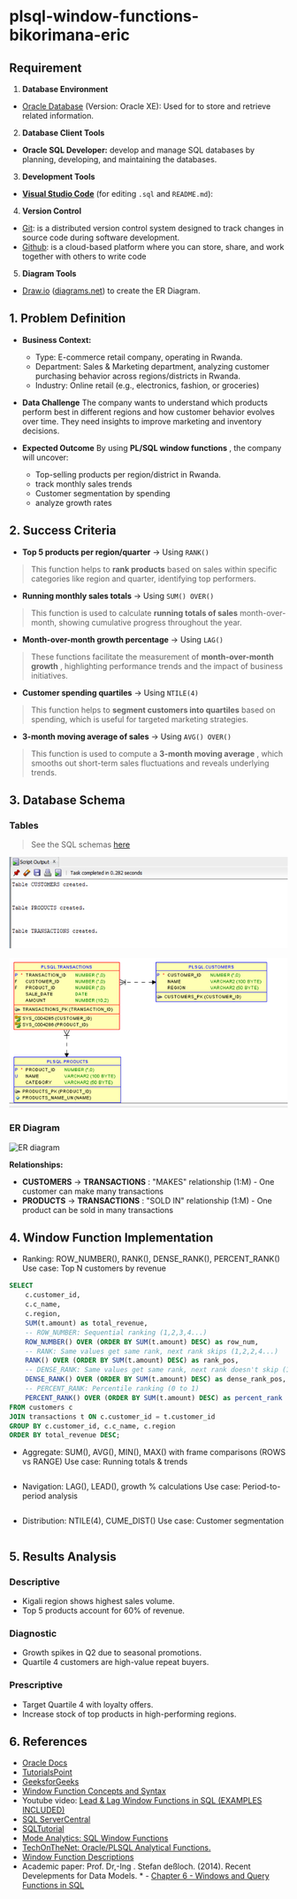 # plsql-window-functions-bikorimana-eric

## Requirement

1. **Database Environment**

* [Oracle Database](https://www.oracle.com/database/) (Version: Oracle XE): Used for to store and retrieve related information.

2. **Database Client Tools**

* **Oracle SQL Developer:** develop and manage SQL databases by planning, developing, and maintaining the databases.

3. **Development Tools**

* **[Visual Studio Code](https://code.visualstudio.com/download)** (for editing `.sql` and `README.md`):

4. **Version Control**

* [Git](https://git-scm.com/): is a distributed version control system designed to track changes in source code during software development.
* [Github](https://github.com/): is a cloud-based platform where you can store, share, and work together with others to write code

5. **Diagram Tools**

* [Draw.io](http://Draw.io) ([diagrams.net](http://diagrams.net)) to create the ER Diagram.


## 1. Problem Definition

* **Business Context:**
  * Type: E-commerce retail company, operating in Rwanda.
  * Department: Sales &  Marketing department, analyzing customer purchasing behavior    across regions/districts in Rwanda.
  * Industry: Online retail (e.g., electronics, fashion, or groceries)
    
* **Data Challenge**
  The company wants to understand which products perform best in different regions and how customer behavior evolves over time. They need insights to improve marketing and inventory decisions.
  
* **Expected Outcome**
  By using  **PL/SQL window functions** , the company will uncover:
  * Top-selling products per region/district in Rwanda.
  * track monthly sales trends
  * Customer segmentation by spending
  * analyze growth rates

## 2. Success Criteria

* **Top 5 products per region/quarter** → Using `RANK()`

> This function helps to **rank products** based on sales within specific categories like region and quarter, identifying top performers.

* **Running monthly sales totals** → Using `SUM() OVER()`

> This function is used to calculate **running totals of sales** month-over-month, showing cumulative progress throughout the year.

* **Month-over-month growth percentage** → Using `LAG()`

> These functions facilitate the measurement of  **month-over-month growth** , highlighting performance trends and the impact of business initiatives.

* **Customer spending quartiles** → Using `NTILE(4)`

> This function helps to **segment customers into quartiles** based on spending, which is useful for targeted marketing strategies.

* **3-month moving average of sales** → Using `AVG() OVER()`

> This function is used to compute a  **3-month moving average** , which smooths out short-term sales fluctuations and reveals underlying trends.

## 3. Database Schema

### Tables
> See the SQL schemas [here](sql/01_sql_schema.sql)



![Tables created in Oracle SQL Developer](screenshots/01_Table_created.png)

![Relationships between tables](screenshots/02_tables_relationship..png)


<!-- ```sql
-- Query for create Customers
CREATE TABLE customers (
  customer_id INT PRIMARY KEY,
  name VARCHAR(100),
  region VARCHAR(50)
);

-- Products
CREATE TABLE products (
  product_id INT PRIMARY KEY,
  name VARCHAR(100) UNIQUE,
  category VARCHAR(50)
);

-- Transactions
CREATE TABLE transactions (
  transaction_id INT PRIMARY KEY,
  customer_id INT,
  product_id INT,
  sale_date DATE,
  amount DECIMAL(10,2),
  FOREIGN KEY (customer_id) REFERENCES customers(customer_id),
  FOREIGN KEY (product_id) REFERENCES products(product_id)
);

-- Insert sample data for Customer table
INSERT INTO customers (customer_id, name, region) VALUES
(1, 'Mugisha Fabrice', 'Nyamagabe'),
(2, 'Ntwali Kevin', 'Kigali'),
(3, 'Uwineza Claire', 'Rulindo'),
(4, 'Shema David', 'Kamonyi'),
(5, 'Abijuru Eva', 'Kigali'),
(6, 'Ngenzi Fabian', 'Huye'),
(7, 'Agatesi Sheilla', 'Muhanga'),
(8, 'Ishimwe Henry', 'Rubavu'),
(9, 'Bikorimana Eric', 'Kigali');

-- Insert sample data for Product
INSERT INTO products (product_id, name, category) VALUES
(101, 'Sun Flower Cooking Oil', 'Home & Kitchen'),
(102, 'Beans', 'Food'),
(103, 'Soap', 'Beauty & Personal Care'),
(104, 'Sugar', 'Home & Kitchen'),
(105, 'COLGATE herbal Toothpaste', 'Beauty & Personal Care'),
(106, 'Masaka farm mayonnaise lemon', 'Home & Kitchen'),
(107, 'Rice', 'Food');

-- Insert sample data for Transactions
INSERT INTO "TRANSACTIONS" VALUES ('1001', '1', '102', TO_DATE('2025-08-02', 'YYYY-MM-DD', '4000');
INSERT INTO "TRANSACTIONS" VALUES ('1002', '2', '107', TO_DATE('2025-08-02', 'YYYY-MM-DD'), '4500');
INSERT INTO "TRANSACTIONS" VALUES ('1003', '3', '103', TO_DATE('2025-08-03', 'YYYY-MM-DD'), '1500');
INSERT INTO "TRANSACTIONS" VALUES ('1004', '4', '104', TO_DATE('2025-08-04', 'YYYY-MM-DD'), '2500');
INSERT INTO "TRANSACTIONS" VALUES ('1005', '5', '105', TO_DATE('2025-08-05', 'YYYY-MM-DD'), '3000');
INSERT INTO "TRANSACTIONS" VALUES ('1006', '6', '106', TO_DATE('2025-08-06', 'YYYY-MM-DD'), '4500');
INSERT INTO "TRANSACTIONS" VALUES ('1007', '7', '101', TO_DATE('2025-08-06', 'YYYY-MM-DD', '5200');
INSERT INTO "TRANSACTIONS" VALUES ('1008', '8', '102', TO_DATE('2025-08-07', 'YYYY-MM-DD'), '3100');
INSERT INTO "TRANSACTIONS" VALUES ('1009', '9', '105', TO_DATE('2025-08-08', 'YYYY-MM-DD'), '3000');
INSERT INTO "TRANSACTIONS" VALUES ('1010', '2', '104', TO_DATE('2025-08-09', 'YYYY-MM-DD'), '5000');
INSERT INTO "TRANSACTIONS" VALUES ('1011', '3', '105', TO_DATE('2025-08-09', 'YYYY-MM-DD'), '3000');
INSERT INTO "TRANSACTIONS" VALUES ('1012', '1', '106', TO_DATE('2025-08-10', 'YYYY-MM-DD'), '4500');
INSERT INTO "TRANSACTIONS" VALUES ('1013', '4', '103', TO_DATE('2025-08-11', 'YYYY-MM-DD'), '3000');
INSERT INTO "TRANSACTIONS" VALUES ('1014', '6', '107', TO_DATE('2025-08-12', 'YYYY-MM-DD'), '4500');
INSERT INTO "TRANSACTIONS" VALUES ('1015', '8', '107', TO_DATE('2025-08-12', 'YYYY-MM-DD'), '9000');
INSERT INTO "TRANSACTIONS" VALUES ('1016', '9', '106', TO_DATE('2025-08-13', 'YYYY-MM-DD'), '4500');
INSERT INTO "TRANSACTIONS" VALUES ('1017', '7', '101', TO_DATE('2025-08-14', 'YYYY-MM-DD'), '5200');
INSERT INTO "TRANSACTIONS" VALUES ('1018', '1', '104', TO_DATE('2025-08-15', 'YYYY-MM-DD'), '2500');
INSERT INTO "TRANSACTIONS" VALUES ('1019', '2', '105', TO_DATE('2025-08-16', 'YYYY-MM-DD'), '3000');
INSERT INTO "TRANSACTIONS" VALUES ('1020', '4', '103', TO_DATE('2025-08-17', 'YYYY-MM-DD'), '1500');
INSERT INTO "TRANSACTIONS" VALUES ('1021', '3', '106', TO_DATE('2025-08-17', 'YYYY-MM-DD'), '4500');
INSERT INTO "TRANSACTIONS" VALUES ('1022', '5', '102', TO_DATE('2025-08-18', 'YYYY-MM-DD'), '4000');
INSERT INTO "TRANSACTIONS" VALUES ('1023', '5', '106', TO_DATE('2025-08-18', 'YYYY-MM-DD'), '9000');
INSERT INTO "TRANSACTIONS" VALUES ('1024', '6', '106', TO_DATE('2025-08-19', 'YYYY-MM-DD'), '4500');



``` -->

### ER Diagram

![ER diagram](screenshots/ER_Diagram.png)



**Relationships:**

* **CUSTOMERS** →  **TRANSACTIONS** : "MAKES" relationship (1:M) - One customer can make many transactions
* **PRODUCTS** →  **TRANSACTIONS** : "SOLD IN" relationship (1:M) - One product can be sold in many transactions

## 4. Window Function Implementation

* Ranking: ROW_NUMBER(), RANK(), DENSE_RANK(), PERCENT_RANK() Use case: Top N customers by revenue

```sql
SELECT 
    c.customer_id,
    c.c_name,
    c.region,
    SUM(t.amount) as total_revenue,
    -- ROW_NUMBER: Sequential ranking (1,2,3,4...)
    ROW_NUMBER() OVER (ORDER BY SUM(t.amount) DESC) as row_num,
    -- RANK: Same values get same rank, next rank skips (1,2,2,4...)
    RANK() OVER (ORDER BY SUM(t.amount) DESC) as rank_pos,
    -- DENSE_RANK: Same values get same rank, next rank doesn't skip (1,2,2,3...)
    DENSE_RANK() OVER (ORDER BY SUM(t.amount) DESC) as dense_rank_pos,
    -- PERCENT_RANK: Percentile ranking (0 to 1)
    PERCENT_RANK() OVER (ORDER BY SUM(t.amount) DESC) as percent_rank
FROM customers c
JOIN transactions t ON c.customer_id = t.customer_id
GROUP BY c.customer_id, c.c_name, c.region
ORDER BY total_revenue DESC;
```

* Aggregate: SUM(), AVG(), MIN(), MAX() with frame comparisons (ROWS vs RANGE) Use case: Running totals & trends

```sql

```

* Navigation: LAG(), LEAD(), growth % calculations Use case: Period-to-period analysis

```sql

```

* Distribution: NTILE(4), CUME_DIST() Use case: Customer segmentation

```sql

```

## 5. Results Analysis

### Descriptive

* Kigali region shows highest sales volume.
* Top 5 products account for 60% of revenue.

### Diagnostic

* Growth spikes in Q2 due to seasonal promotions.
* Quartile 4 customers are high-value repeat buyers.

### Prescriptive

* Target Quartile 4 with loyalty offers.
* Increase stock of top products in high-performing regions.

## 6. References



* [Oracle Docs](https://docs.oracle.com/en/database/oracle/oracle-database/index.html)
* [TutorialsPoint](https://www.tutorialspoint.com/apache_tajo/apache_tajo_aggregate_and_window_functions.htm)
* [GeeksforGeeks](https://www.geeksforgeeks.org/sql/window-functions-in-sql/)
* [Window Function Concepts and Syntax](https://docs.oracle.com/cd/E17952_01/mysql-8.0-en/window-functions-usage.html)
* Youtube video: [Lead &amp; Lag Window Functions in SQL (EXAMPLES INCLUDED)](https://www.youtube.com/watch?v=nHEEyX_yDvo)
* [SQL ServerCentral](https://www.sqlservercentral.com/articles/window-function-basics-partition-by)
* [SQLTutorial](https://www.sqltutorial.org/sql-window-functions/)
* [Mode Analytics: SQL Window Functions](https://mode.com/sql-tutorial/sql-window-functions)
* [TechOnTheNet: Oracle/PLSQL Analytical Functions.](https://www.techonthenet.com/oracle/index.php)
* [Window Function Descriptions](https://dev.mysql.com/doc/refman/8.4/en/window-function-descriptions.html)
* Academic paper:
Prof. Dr,-Ing . Stefan deßloch. (2014). Recent Develepments for Data Models. * - [Chapter 6 - Windows and Query Functions in SQL](http://wwwlgis.informatik.uni-kl.de/cms/fileadmin/courses/SS2014/Neuere_Entwicklungen/Chapter_6_-_Windows_and_Query_Functions_in_SQL.pdf)



